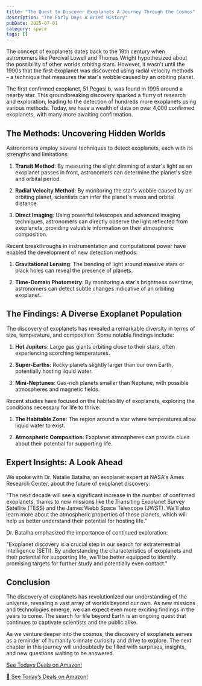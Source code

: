 ```yaml
---
title: "The Quest to Discover Exoplanets A Journey Through the Cosmos"
description: "The Early Days A Brief History"
pubDate: 2025-07-01
category: space
tags: []
---
```


The concept of exoplanets dates back to the 19th century when astronomers like Percival Lowell and Thomas Wright hypothesized about the possibility of other worlds orbiting stars. However, it wasn't until the 1990s that the first exoplanet was discovered using radial velocity methods – a technique that measures the star's wobble caused by an orbiting planet.

The first confirmed exoplanet, 51 Pegasi b, was found in 1995 around a nearby star. This groundbreaking discovery sparked a flurry of research and exploration, leading to the detection of hundreds more exoplanets using various methods. Today, we have a wealth of data on over 4,000 confirmed exoplanets, with many more awaiting confirmation.

## The Methods: Uncovering Hidden Worlds

Astronomers employ several techniques to detect exoplanets, each with its strengths and limitations:

1. **Transit Method**: By measuring the slight dimming of a star's light as an exoplanet passes in front, astronomers can determine the planet's size and orbital period.

2. **Radial Velocity Method**: By monitoring the star's wobble caused by an orbiting planet, scientists can infer the planet's mass and orbital distance.

3. **Direct Imaging**: Using powerful telescopes and advanced imaging techniques, astronomers can directly observe the light reflected from exoplanets, providing valuable information on their atmospheric composition.

Recent breakthroughs in instrumentation and computational power have enabled the development of new detection methods:

1. **Gravitational Lensing**: The bending of light around massive stars or black holes can reveal the presence of planets.

2. **Time-Domain Photometry**: By monitoring a star's brightness over time, astronomers can detect subtle changes indicative of an orbiting exoplanet.

## The Findings: A Diverse Exoplanet Population

The discovery of exoplanets has revealed a remarkable diversity in terms of size, temperature, and composition. Some notable findings include:

1. **Hot Jupiters**: Large gas giants orbiting close to their stars, often experiencing scorching temperatures.

2. **Super-Earths**: Rocky planets slightly larger than our own Earth, potentially hosting liquid water.

3. **Mini-Neptunes**: Gas-rich planets smaller than Neptune, with possible atmospheres and magnetic fields.

Recent studies have focused on the habitability of exoplanets, exploring the conditions necessary for life to thrive:

1. **The Habitable Zone**: The region around a star where temperatures allow liquid water to exist.

2. **Atmospheric Composition**: Exoplanet atmospheres can provide clues about their potential for supporting life.

## Expert Insights: A Look Ahead

We spoke with Dr. Natalie Batalha, an exoplanet expert at NASA's Ames Research Center, about the future of exoplanet discovery:

"The next decade will see a significant increase in the number of confirmed exoplanets, thanks to new missions like the Transiting Exoplanet Survey Satellite (TESS) and the James Webb Space Telescope (JWST). We'll also learn more about the atmospheric properties of these planets, which will help us better understand their potential for hosting life."

Dr. Batalha emphasized the importance of continued exploration:

"Exoplanet discovery is a crucial step in our search for extraterrestrial intelligence (SETI). By understanding the characteristics of exoplanets and their potential for supporting life, we'll be better equipped to identify promising targets for further study and potentially even contact."

## Conclusion

The discovery of exoplanets has revolutionized our understanding of the universe, revealing a vast array of worlds beyond our own. As new missions and technologies emerge, we can expect even more exciting findings in the years to come. The search for life beyond Earth is an ongoing quest that continues to captivate scientists and the public alike.

As we venture deeper into the cosmos, the discovery of exoplanets serves as a reminder of humanity's innate curiosity and drive to explore. The next chapter in this journey will undoubtedly be filled with surprises, insights, and new questions waiting to be answered.

[ See Todays Deals on Amazon!](https://amzn.to/3UjsCWp)

[🛒 See Today’s Deals on Amazon!](https://amzn.to/3UjsCWp)
